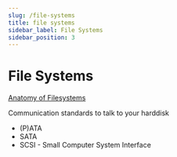 ```yaml
---
slug: /file-systems
title: file systems
sidebar_label: File Systems
sidebar_position: 3
---
```


# File Systems

[Anatomy of Filesystems](https://www.youtube.com/watch?v=0Yf-W7Ps6u4)

Communication standards to talk to your harddisk
- (P)ATA
- SATA
- SCSI - Small Computer System Interface
